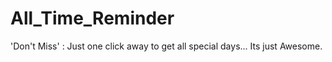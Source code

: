 # All_Time_Reminder
'Don't Miss' : Just one click away to get all special days... Its just Awesome.

##
